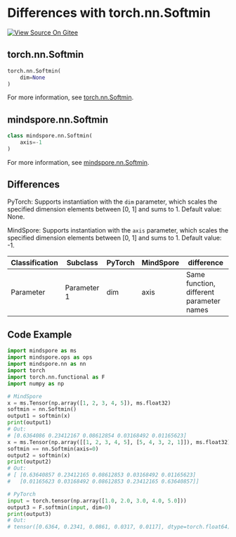 # Differences with torch.nn.Softmin

[![View Source On Gitee](https://mindspore-website.obs.cn-north-4.myhuaweicloud.com/website-images/r2.2/resource/_static/logo_source_en.svg)](https://gitee.com/mindspore/docs/blob/r2.2/docs/mindspore/source_en/note/api_mapping/pytorch_diff/softmin.md)

## torch.nn.Softmin

```python
torch.nn.Softmin(
    dim=None
)
```

For more information, see [torch.nn.Softmin](https://pytorch.org/docs/1.8.1/generated/torch.nn.Softmin.html).

## mindspore.nn.Softmin

```python
class mindspore.nn.Softmin(
    axis=-1
)
```

For more information, see [mindspore.nn.Softmin](https://www.mindspore.cn/docs/en/r2.2/api_python/nn/mindspore.nn.Softmin.html).

## Differences

PyTorch: Supports instantiation with the `dim` parameter, which scales the specified dimension elements between [0, 1] and sums to 1. Default value: None.

MindSpore: Supports instantiation with the `axis` parameter, which scales the specified dimension elements between [0, 1] and sums to 1. Default value: -1.

| Classification | Subclass  | PyTorch | MindSpore | difference |
| ---- | ----- | ------- | --------- | -------------------- |
| Parameter | Parameter 1 | dim     | axis      | Same function, different parameter names |

## Code Example

```python
import mindspore as ms
import mindspore.ops as ops
import mindspore.nn as nn
import torch
import torch.nn.functional as F
import numpy as np

# MindSpore
x = ms.Tensor(np.array([1, 2, 3, 4, 5]), ms.float32)
softmin = nn.Softmin()
output1 = softmin(x)
print(output1)
# Out:
# [0.6364086 0.23412167 0.08612854 0.03168492 0.01165623]
x = ms.Tensor(np.array([[1, 2, 3, 4, 5], [5, 4, 3, 2, 1]]), ms.float32)
softmin == nn.Softmin(axis=0)
output2 = softmin(x)
print(output2)
# Out:
# [ [0.63640857 0.23412165 0.08612853 0.03168492 0.01165623]
#   [0.01165623 0.03168492 0.08612853 0.23412165 0.63640857]]

# PyTorch
input = torch.tensor(np.array([1.0, 2.0, 3.0, 4.0, 5.0]))
output3 = F.softmin(input, dim=0)
print(output3)
# Out:
# tensor([0.6364, 0.2341, 0.0861, 0.0317, 0.0117], dtype=torch.float64)
```
